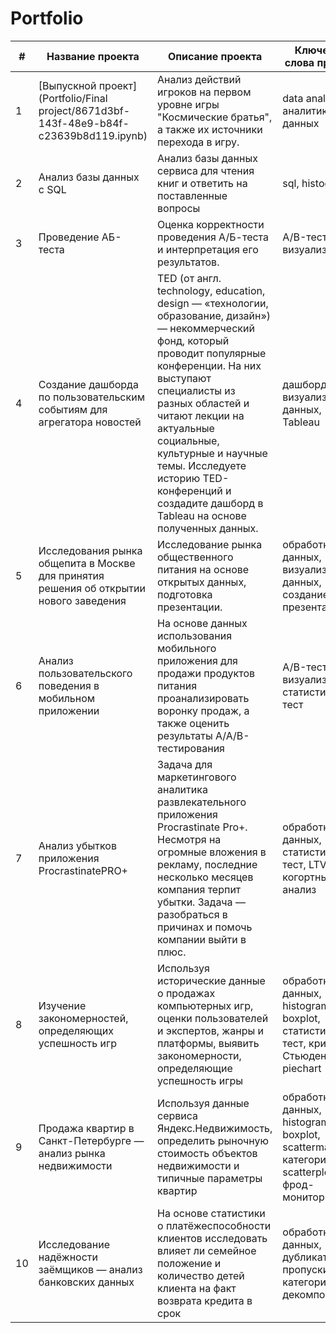 # Portfolio

| # | Название проекта | Описание проекта | Ключевые слова проекта |
|-------------|-------------|-------------|-------------|
| 1    | [Выпускной проект](Portfolio/Final project/8671d3bf-143f-48e9-b84f-c23639b8d119.ipynb)  | Анализ действий игроков на первом уровне игры "Космические братья", а также их источники перехода в игру.  | data analyst, аналитик данных  |
| 2    | Анализ базы данных с SQL  | Анализ базы данных сервиса для чтения книг и ответить на поставленные вопросы  | sql, histogram  |
| 3    | Проведение АБ-теста | Оценка корректности проведения А/Б-теста и интерпретация его результатов. | A/B-тест, визуализация |
| 4    | Создание дашборда по пользовательским событиям для агрегатора новостей | TED (от англ. technology, education, design — «технологии, образование, дизайн») — некоммерческий фонд, который проводит популярные конференции. На них выступают специалисты из разных областей и читают лекции на актуальные социальные, культурные и научные темы. Исследуете историю TED-конференций и создадите дашборд в Tableau на основе полученных данных. | дашборд, визуализация данных, Tableau |
| 5    | Исследования рынка общепита в Москве для принятия решения об открытии нового заведения | Исследование рынка общественного питания на основе открытых данных, подготовка презентации. | обработка данных, визуализация данных, создание презентаций |
| 6    | Анализ пользовательского поведения в мобильном приложении | На основе данных использования мобильного приложения для продажи продуктов питания проанализировать воронку продаж, а также оценить результаты A/A/B-тестирования  | A/B-тест, визуализация, статистический тест |
| 7    | Анализ убытков приложения ProcrastinatePRO+ | Задача для маркетингового аналитика развлекательного приложения Procrastinate Pro+. Несмотря на огромные вложения в рекламу, последние несколько месяцев компания терпит убытки. Задача — разобраться в причинах и помочь компании выйти в плюс. | обработка данных, статистический тест, LTV, CAC, когортный анализ |
| 8    | Изучение закономерностей, определяющих успешность игр | Используя исторические данные о продажах компьютерных игр, оценки пользователей и экспертов, жанры и платформы, выявить закономерности, определяющие успешность игры  | обработка данных, histogram, boxplot, статистический тест, критерий Стьюдента, piechart |
| 9   | Продажа квартир в Санкт-Петербурге — анализ рынка недвижимости | Используя данные сервиса Яндекс.Недвижимость, определить рыночную стоимость объектов недвижимости и типичные параметры квартир | обработка данных, histogram, boxplot, scattermatrix, категоризация, scatterplot,  фрод-мониторинг |
| 10   | Исследование надёжности заёмщиков — анализ банковских данных | На основе статистики о платёжеспособности клиентов исследовать влияет ли семейное положение и количество детей клиента на факт возврата кредита в срок | обработка данных, дубликаты, пропуски, категоризация, декомпозиция |
